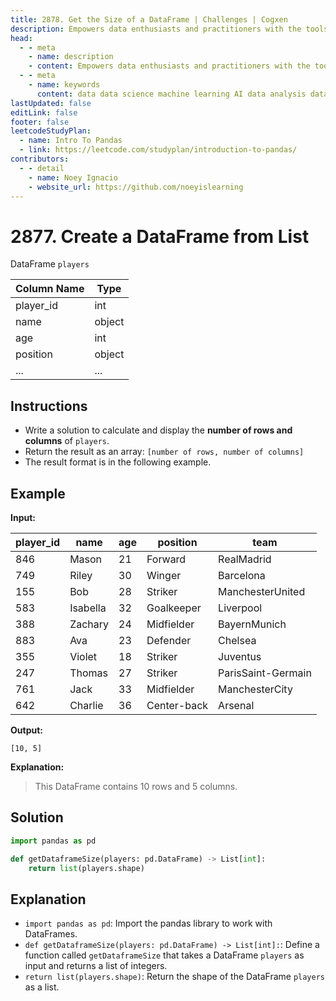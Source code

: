 ```yaml
---
title: 2878. Get the Size of a DataFrame | Challenges | Cogxen
description: Empowers data enthusiasts and practitioners with the tools and knowledge to unlock the potential of data.
head:
  - - meta
    - name: description
    - content: Empowers data enthusiasts and practitioners with the tools and knowledge to unlock the potential of data.
  - - meta
    - name: keywords
      content: data data science machine learning AI data analysis data-driven data enthusiasts data practitioners
lastUpdated: false
editLink: false
footer: false
leetcodeStudyPlan:
  - name: Intro To Pandas
  - link: https://leetcode.com/studyplan/introduction-to-pandas/
contributors:
  - - detail
    - name: Noey Ignacio
    - website_url: https://github.com/noeyislearning
---
```


# 2877. Create a DataFrame from List

DataFrame `players`

| Column Name | Type   |
| ----------- | ------ |
| player_id   | int    |
| name        | object |
| age         | int    |
| position    | object |
| ...         | ...    |

## Instructions

- Write a solution to calculate and display the **number of rows and columns** of `players`.
- Return the result as an array: `[number of rows, number of columns]`
- The result format is in the following example.

## Example

**Input:**

| player_id | name     | age | position    | team               |
| --------- | -------- | --- | ----------- | ------------------ |
| 846       | Mason    | 21  | Forward     | RealMadrid         |
| 749       | Riley    | 30  | Winger      | Barcelona          |
| 155       | Bob      | 28  | Striker     | ManchesterUnited   |
| 583       | Isabella | 32  | Goalkeeper  | Liverpool          |
| 388       | Zachary  | 24  | Midfielder  | BayernMunich       |
| 883       | Ava      | 23  | Defender    | Chelsea            |
| 355       | Violet   | 18  | Striker     | Juventus           |
| 247       | Thomas   | 27  | Striker     | ParisSaint-Germain |
| 761       | Jack     | 33  | Midfielder  | ManchesterCity     |
| 642       | Charlie  | 36  | Center-back | Arsenal            |

**Output:**

```plaintext
[10, 5]
```

**Explanation:**

> This DataFrame contains 10 rows and 5 columns.

## Solution

```python :line-numbers
import pandas as pd

def getDataframeSize(players: pd.DataFrame) -> List[int]:
    return list(players.shape)
```

## Explanation

<CustomAccordion title="Python (Pandas)" submitted_by="@noeyislearning" submit_website_url="https://github.com/noeyislearning" :collapsed=false>

- `import pandas as pd`: Import the pandas library to work with DataFrames.
- `def getDataframeSize(players: pd.DataFrame) -> List[int]:`: Define a function called `getDataframeSize` that takes a DataFrame `players` as input and returns a list of integers.
- `return list(players.shape)`: Return the shape of the DataFrame `players` as a list.

</CustomAccordion>
